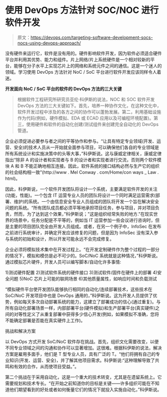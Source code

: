 # 使用 DevOps 方法针对 SOC/NOC 进行软件开发

> 原文：<https://devops.com/targeting-software-development-socs-nocs-using-devops-approach/>

没有硬件来运行它，软件是没有用的。硬件影响软件开发，因为软件必须适合硬件平台并利用其优势、能力和组件。片上网络/片上系统硬件是一个相对较新的平台，能够在分子水平上实现芯片上的网络和系统元件之间的通信。这是一个迷人的领域。学习使用 DevOps 方法针对 NoC / SoC 平台进行软件开发应该同样令人着迷。

**开发面向 NoC / SoC 平台的软件的 DevOps 方法的三大关键**

> 根据软件工程研究所研究员亚伦·科伊斯的说法，NOC 和 SOC 软件开发 DevOps 方法的三大关键如下。首先，培养一种协作文化，在这种文化中，软件开发过程中涉及的各方之间的协作可以蓬勃发展。第二，利用基础设施作为代码(例如，硬件模拟、EDA 或 ECAD 应用以及可编程环境配置)。第三，使用硬件和软件的自动化创建/测试组件来创建完全自动化的 DevOps 管道。

企业必须促进必要参与者之间的平等协作和参与。“让具有特定专业领域(开发、运营、安全)的技术人员从一开始就全面参与项目，可以确保他们各自的专业领域是所有系统设计和实施决策中的头等大事，”科伊斯说。这与康威定律相关，康威定律指出“除非 A 的设计者和实现者与 B 的设计者和实现者进行交流，否则两个软件模块 A 和 B 不能正确地相互连接。因此，软件系统的接口结构必然与生产它的组织的社会结构相一致”(http://www . Mel Conway . com/Home/con ways _ Law . html)。

因此，科伊斯说，一个软件开发团队将设计一个系统，主要满足软件开发的关注(功能，性能)。一个包含 IT 运营专业人员的团队将设计一个同时满足运营需求(部署、维护)的系统。一个由信息安全专业人员组成的团队将开发一个旨在解决安全问题的系统。“所有团队成员都必须平等地承担项目任务，参与项目，并对项目负责，然而，为了达到这个效果，”科伊斯说；"这是组织经常失败的地方."在现实世界的场景中，任务分配是不平等的，例如当 IT 运营参加一些会议进行咨询时，但是主要的项目团队完全由开发人员组成。或者，在另一个例子中，InfoSec 在发布之前进行系统审计，并确定开发应该修复的问题，但是因为 InfoSec 没有深入参与系统的初始和设计，所以开发可能永远不会完成修复。

企业必须将模拟技术集中在开发过程上。“在开发定制硬件作为整个过程的一部分的情况下，模拟和模仿是必不可少的。SoC/NoC 系统就是这种情况，”科伊斯说。通过模拟芯片硬件，开发人员可以编写脚本/自动化许多事情:

1)测试硬件配置
2)测试软件系统的硬件接口
3)测试软件/固件在硬件上的部署
4)安全问题
5)NoC 芯片上可能的联网场景
6)其他质量属性，如响应时间和负载测试

“模拟硬件平台使开发团队能够执行相同的自动化/连续部署技术，这些技术在 SoC/NoC 开发项目中也是 DevOps 通用的，”科伊斯说。这为开发人员提供了优势，例如每天多次自动部署系统的能力，这建立了部署成功的信心(通过重复)。与所有自动化部署场景一样，内部部署平台(硬件模拟)和生产部署平台(真实硬件)之间的对等性定义了从重复部署中获得多少信心开发(例如，如果模拟不准确，您将不能确定部署是否能在真实硬件上工作)。

挑战和解决方案

以 DevOps 方式开发 SoC/NoC 软件存在挑战。首先，组织文化需要改变，以便不同专业领域之间的沟通和协作可以显著增加。这很难。根据科伊斯的说法，解决方案是雇用多面手，他们是 T 型专业人员，具有广泛的 T。“他们将拥有自己的专业知识(开发、运营、安全)，并了解其他项目需求。科伊斯说:“这种理解导致了共鸣和有效的合作，从而使项目受益。”。

第二个挑战在于采用自动化，这是一个重大的技术转变，尤其是在遗留系统上。它需要规划和技术专长。“在开始之前知道你的目标是关键——许多组织可能在不知道他们期望看到的好处或者如何衡量它们的情况下就投入实施自动化，”科伊斯说。